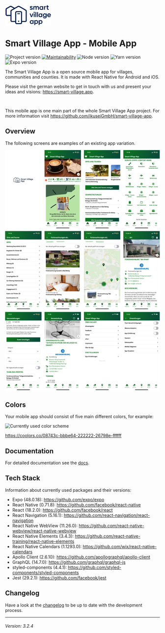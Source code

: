 <img src="./smart-village-app-logo.png" width="150">

# Smart Village App - Mobile App

![Project version](https://img.shields.io/badge/version-3.2.4-informational.svg) [![Maintainability](https://api.codeclimate.com/v1/badges/ee77a5fd8990be0158c1/maintainability)](https://codeclimate.com/github/ikuseiGmbH/smart-village-app-app/maintainability) ![Node version](https://img.shields.io/badge/node-16.13.0-informational.svg) ![Yarn version](https://img.shields.io/badge/yarn-1.22.19-informational.svg) ![Expo version](https://img.shields.io/badge/expo-48.0.18-informational.svg)

The Smart Village App is a open source mobile app for villages, communities and counties. It is made with React Native for Android and iOS.

Please visit the german website to get in touch with us and present your ideas and visions: https://smart-village.app.

&nbsp;

This mobile app is one main part of the whole Smart Village App project. For more information visit https://github.com/ikuseiGmbH/smart-village-app.

## Overview

The following screens are examples of an existing app variation.

<img alt="Example screens Smart Village App" src="./example-screens.png">

## Colors

Your mobile app should consist of five main different colors, for example:

<img alt="Currently used color scheme" src="./color_scheme-08743c-bbbe64-222222-26798e-ffffff.png" width="420">

https://coolors.co/08743c-bbbe64-222222-26798e-ffffff

## Documentation

For detailed documentation see the [docs](./docs/INDEX.md).

## Tech Stack

Information about currently used packages and their versions:

- Expo (48.0.18): https://github.com/expo/expo
- React Native (0.71.8): https://github.com/facebook/react-native
- React (18.2.0): https://github.com/facebook/react
- React Navigation (5.16.1): https://github.com/react-navigation/react-navigation
- React Native WebView (11.26.0): https://github.com/react-native-webview/react-native-webview
- React Native Elements (3.4.3): https://github.com/react-native-training/react-native-elements
- React Native Calendars (1.1293.0): https://github.com/wix/react-native-calendars
- Apollo Client (2.6.10): https://github.com/apollographql/apollo-client
- GraphQL (14.7.0): https://github.com/graphql/graphql-js
- styled-components (4.4.1): https://github.com/styled-components/styled-components
- Jest (29.2.1): https://github.com/facebook/jest

## Changelog

Have a look at the [changelog](./CHANGELOG.md) to be up to date with the development process.

---

###### Version: 3.2.4
